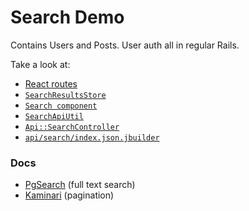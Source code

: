 # Search Demo

Contains Users and Posts. User auth all in regular Rails.

Take a look at:

- [React routes](./app/assets/javascripts/demo.js.jsx)
- [`SearchResultsStore`](./app/assets/javascripts/stores/search_results_store.js)
- [`Search component`](./app/assets/javascripts/components/search_results.js.jsx)
- [`SearchApiUtil`](./app/assets/javascripts/util/search_api_util.js)
- [`Api::SearchController`](./app/controllers/api/search_controller.rb)
- [`api/search/index.json.jbuilder`](./app/views/api/search/index.json.jbuilder)

### Docs
- [PgSearch](https://github.com/Casecommons/pg_search) (full text search) 
- [Kaminari](https://github.com/amatsuda/kaminari) (pagination) 